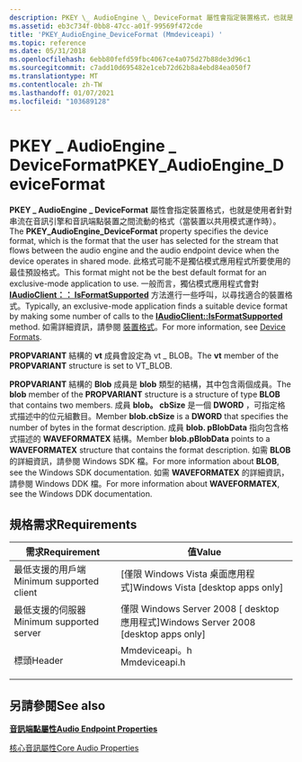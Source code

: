 ```yaml
---
description: PKEY \_ AudioEngine \_ DeviceFormat 屬性會指定裝置格式，也就是使用者針對串流在音訊引擎和音訊端點裝置之間流動的格式（當裝置以共用模式運作時）。
ms.assetid: eb3c734f-0bb8-47cc-a01f-99569f472cde
title: 'PKEY_AudioEngine_DeviceFormat (Mmdeviceapi) '
ms.topic: reference
ms.date: 05/31/2018
ms.openlocfilehash: 6ebb80fefd59fbc4067ce4a075d27b88de3d96c1
ms.sourcegitcommit: c7add10d695482e1ceb72d62b8a4ebd84ea050f7
ms.translationtype: MT
ms.contentlocale: zh-TW
ms.lasthandoff: 01/07/2021
ms.locfileid: "103689128"
---
```

# <a name="pkey_audioengine_deviceformat"></a><span data-ttu-id="75872-103">PKEY \_ AudioEngine \_ DeviceFormat</span><span class="sxs-lookup"><span data-stu-id="75872-103">PKEY\_AudioEngine\_DeviceFormat</span></span>

<span data-ttu-id="75872-104">**PKEY \_ AudioEngine \_ DeviceFormat** 屬性會指定裝置格式，也就是使用者針對串流在音訊引擎和音訊端點裝置之間流動的格式（當裝置以共用模式運作時）。</span><span class="sxs-lookup"><span data-stu-id="75872-104">The **PKEY\_AudioEngine\_DeviceFormat** property specifies the device format, which is the format that the user has selected for the stream that flows between the audio engine and the audio endpoint device when the device operates in shared mode.</span></span> <span data-ttu-id="75872-105">此格式可能不是獨佔模式應用程式所要使用的最佳預設格式。</span><span class="sxs-lookup"><span data-stu-id="75872-105">This format might not be the best default format for an exclusive-mode application to use.</span></span> <span data-ttu-id="75872-106">一般而言，獨佔模式應用程式會對 [**IAudioClient：： IsFormatSupported**](/windows/desktop/api/Audioclient/nf-audioclient-iaudioclient-isformatsupported) 方法進行一些呼叫，以尋找適合的裝置格式。</span><span class="sxs-lookup"><span data-stu-id="75872-106">Typically, an exclusive-mode application finds a suitable device format by making some number of calls to the [**IAudioClient::IsFormatSupported**](/windows/desktop/api/Audioclient/nf-audioclient-iaudioclient-isformatsupported) method.</span></span> <span data-ttu-id="75872-107">如需詳細資訊，請參閱 [裝置格式](device-formats.md)。</span><span class="sxs-lookup"><span data-stu-id="75872-107">For more information, see [Device Formats](device-formats.md).</span></span>

<span data-ttu-id="75872-108">**PROPVARIANT** 結構的 **vt** 成員會設定為 vt \_ BLOB。</span><span class="sxs-lookup"><span data-stu-id="75872-108">The **vt** member of the **PROPVARIANT** structure is set to VT\_BLOB.</span></span>

<span data-ttu-id="75872-109">**PROPVARIANT** 結構的 **Blob** 成員是 **blob** 類型的結構，其中包含兩個成員。</span><span class="sxs-lookup"><span data-stu-id="75872-109">The **blob** member of the **PROPVARIANT** structure is a structure of type **BLOB** that contains two members.</span></span> <span data-ttu-id="75872-110">成員 **blob。 cbSize** 是一個 **DWORD** ，可指定格式描述中的位元組數目。</span><span class="sxs-lookup"><span data-stu-id="75872-110">Member **blob.cbSize** is a **DWORD** that specifies the number of bytes in the format description.</span></span> <span data-ttu-id="75872-111">成員 **blob. pBlobData** 指向包含格式描述的 **WAVEFORMATEX** 結構。</span><span class="sxs-lookup"><span data-stu-id="75872-111">Member **blob.pBlobData** points to a **WAVEFORMATEX** structure that contains the format description.</span></span> <span data-ttu-id="75872-112">如需 **BLOB** 的詳細資訊，請參閱 Windows SDK 檔。</span><span class="sxs-lookup"><span data-stu-id="75872-112">For more information about **BLOB**, see the Windows SDK documentation.</span></span> <span data-ttu-id="75872-113">如需 **WAVEFORMATEX** 的詳細資訊，請參閱 Windows DDK 檔。</span><span class="sxs-lookup"><span data-stu-id="75872-113">For more information about **WAVEFORMATEX**, see the Windows DDK documentation.</span></span>

## <a name="requirements"></a><span data-ttu-id="75872-114">規格需求</span><span class="sxs-lookup"><span data-stu-id="75872-114">Requirements</span></span>



| <span data-ttu-id="75872-115">需求</span><span class="sxs-lookup"><span data-stu-id="75872-115">Requirement</span></span> | <span data-ttu-id="75872-116">值</span><span class="sxs-lookup"><span data-stu-id="75872-116">Value</span></span> |
|-------------------------------------|------------------------------------------------------------------------------------------|
| <span data-ttu-id="75872-117">最低支援的用戶端</span><span class="sxs-lookup"><span data-stu-id="75872-117">Minimum supported client</span></span><br/> | <span data-ttu-id="75872-118">\[僅限 Windows Vista 桌面應用程式\]</span><span class="sxs-lookup"><span data-stu-id="75872-118">Windows Vista \[desktop apps only\]</span></span><br/>                                           |
| <span data-ttu-id="75872-119">最低支援的伺服器</span><span class="sxs-lookup"><span data-stu-id="75872-119">Minimum supported server</span></span><br/> | <span data-ttu-id="75872-120">僅限 Windows Server 2008 \[ desktop 應用程式\]</span><span class="sxs-lookup"><span data-stu-id="75872-120">Windows Server 2008 \[desktop apps only\]</span></span><br/>                                     |
| <span data-ttu-id="75872-121">標頭</span><span class="sxs-lookup"><span data-stu-id="75872-121">Header</span></span><br/>                   | <dl> <span data-ttu-id="75872-122"><dt>Mmdeviceapi。h</dt></span><span class="sxs-lookup"><span data-stu-id="75872-122"><dt>Mmdeviceapi.h</dt></span></span> </dl> |



## <a name="see-also"></a><span data-ttu-id="75872-123">另請參閱</span><span class="sxs-lookup"><span data-stu-id="75872-123">See also</span></span>

<dl> <dt>

[<span data-ttu-id="75872-124">**音訊端點屬性**</span><span class="sxs-lookup"><span data-stu-id="75872-124">**Audio Endpoint Properties**</span></span>](audio-endpoint-properties.md)
</dt> <dt>

[<span data-ttu-id="75872-125">核心音訊屬性</span><span class="sxs-lookup"><span data-stu-id="75872-125">Core Audio Properties</span></span>](core-audio-properties.md)
</dt> </dl>

 

 




